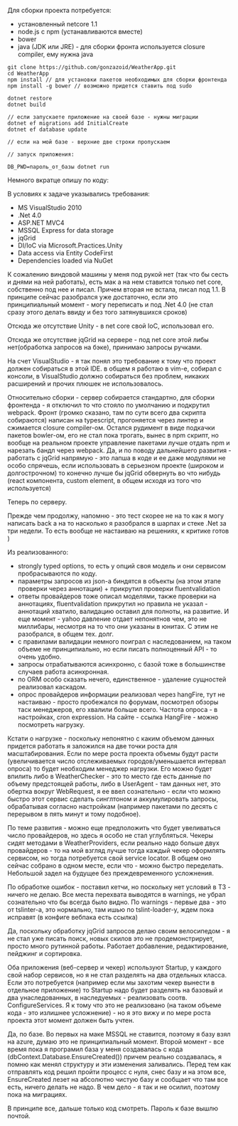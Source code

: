 Для сборки проекта потребуется:

* установленный netcore 1.1
* node.js с npm (устанавливаются вместе)
* bower
* java (JDK или JRE) - для сборки фронта используется closure compiler, ему нужна java

```
git clone https://github.com/gonzazoid/WeatherApp.git
cd WeatherApp
npm install // для установки пакетов необходимых для сборки фронтенда
npm install -g bower // возможно придется ставить под sudo

dotnet restore
dotnet build

// если запускаете приложение на своей базе - нужны миграции
dotnet ef migrations add InitialCreate
dotnet ef database update

// если на мой базе - верхние две строки пропускаем

// запуск приложения:

DB_PWD=пароль_от_базы dotnet run
```

Немного вкратце опишу по коду:

В условиях к задаче указывались требования:

* MS VisualStudio 2010
* .Net 4.0
* ASP.NET MVC4
* MSSQL Express for data storage
* jqGrid
* DI/IoC via Microsoft.Practices.Unity
* Data access via Entity CodeFirst
* Dependencies loaded via NuGet

К сожалению виндовой машины у меня под рукой нет (так что бы сесть и днями на ней работать), есть мак а на нем ставится только net core, собственно под нее и писал. Причем вторая не встала, писал под 1.1. В принципе сейчас разобрался уже достаточно, если это принципиальный момент - могу переписать и под .Net 4.0 (не стал сразу этого делать ввиду и без того затянувшихся сроков)

Отсюда же отсутствие Unity - в net core свой IoC, использовал его.

Отсюда же отсутствие jqGrid на сервере - под net core этой либы нет(обработка запросов на бэке), принимаю запросы ручками.

На счет VisualStudio - я так понял это требование к тому что проект должен собираться в этой IDE. в общем я работаю в vim-е, собирал с консоли, в VisualStudio должно собираться без проблем, никаких расширений и прочих плюшек не использовалось.

Относительно сборки - сервер собирается стандартно, для сборки фронтенда - я отключил то что стояло по умолчанию и подкрутил webpack. Фронт (громко сказано, там по сути всего два скрипта собираются) написан на typescript, прогоняется через линтер и сжимается closure compiler-ом. Остался рудимент в виде подкачки пакетов bowler-ом, его не стал пока трогать, вынес в npm скрипт, но вообще на реальном  проекте управление пакетами лучше отдать npm и нарезать бандл через webpack. Да, и по поводу дальнейшего развития - работать с jqGrid напрямую - это лапша в коде и ее даже модулями не особо спрячешь, если использовать в серьезном проекте (широком и долгострочном) то конечно лучше бы jqGrid обвернуть во что нибудь (react компонента, custom element, в общем исходя из того что используется)

Теперь по серверу.

Прежде чем продолжу, напомню - это тест скорее не на то как я могу написать back а на то насколько я разобрался в шарпах и стеке .Net за три недели. То есть вообще не настаиваю на решениях, к критике готов )

Из реализованного:
* strongly typed options, то есть у опций своя модель и они сервисом пробрасываются по коду.
* параметры запросов из json-а биндятся в объекты (на этом этапе проверки через аннотации) + прикрутил проверки fluentvalidation
* ответы провайдеров тоже описал моделями, также проверки на аннотациях, fluentvalidation прикрутил но правила не указал - аннотаций хватило, валидацию оставил для полноты, на развитие. И еще момент - yahoo давление отдает непонятнов чем, это не миллибары, несмотря на то что они указаны в юнитах. С этим не разобрался, в общем тех. долг.
* с правилами валидации немного поиграл с наследованием, на таком объеме не принципиально, но если писать полноценный API - то очень удобно.
* запросы отрабатываются асинхронно, с базой тоже в большинстве случаев работа асинхронная.
* по ORM особо сказать нечего, единственное - удаление сущностей реализовал каскадом.
* опрос провайдеров информации реализовал через hangFire, тут не настаиваю - просто пробежался по форумам, посмотрел обзоры таск менеджеров, его хвалили больше всего. Частота опроса - в настройках, cron expression. На сайте - ссылка HangFire - можно посмотреть нагрузку.

Кстати о нагрузке - поскольку непонятно с каким объемом данных придется работать я заложился на две точки роста для масштабирования. Если по мере роста проекта объемы будут расти (увеличивается число отслеживаемых городов/уменьшается интервал опроса) то будет необходим менеджер нагрузки. Его можно будет впилить либо в WeatherChecker - это то место где есть данные по объему предстоящей работы, либо в UserAgent - там данных нет, это обертка вокруг WebRequest, я ее ввел сознательно - если что можно быстро этот сервис сделать синглтоном и аккумулировать запросы, обрабатывая согласно настройкам (например пакетами по десять с перерывом в пять минут и тому подобное).

По теме развития - можно еще предположить что будет увеливаться число провайдеров, но здесь я особо не стал углубляться. Чекеры сидят методами в WeatherProviders, если реально надо больше двух провайдеров - то на мой взгляд лучше тогда каждый чекер оформлять сервисом, но тогда потребуется свой service locator. В общем оно сейчас собрано в одном месте, если что - можно быстро переделать. Небольшой задел на будущее без преждевременного усложнения.

По обработке ошибок - поставил кетчи, но поскольку нет условий в ТЗ - ничего не делаю. Все места перехвата выводятся в warnings, не убрал сознательно что бы всегда было видно. По warnings - первые два - это от tslinter-а, это нормально, там ишью по tslint-loader-у, ждем пока исправят (в конфиге вебпака есть ссылка)

Да, поскольку обработку jqGrid запросов делаю своим велосипедом - я не стал уже писать поиск, новых скилов это не продемонстрирует, просто много рутинной работы. Работает добавление, редактирование, пейджинг и сортировка.

Оба приложения (веб-сервер и чекер) используют Startup, у каждого свой набор сервисов, но я не стал разделять на два отдельных класса. Если это потребуется (например если мы захотим чекер вынести в отдельное приложение) то Startup надо будет разделять на базовый и два унаследованных, в наследуемых - реализовать соотв. ConfigureServices. Я к тому что это не реализовано (на таком объеме кода - это излишнее усложнение) - но я это вижу и по мере роста проекта этот момент должен быть учтен.

Да, по базе. Во первых на маке MSSQL не ставится, поэтому я базу взял на azure, думаю это не принципиальный момент. Второй момент - все время пока я програмил база у меня создавалась с кода (dbContext.Database.EnsureCreated()) причем реально создавалась, я помню как менял структуру и эти изменения заливались. Перед тем как отправлять код решил пройти процесс с нуля, снес базу и на этом все, EnsureCreated лезет на абсолютно чистую базу и сообщает что там все есть, ничего делать не надо. В чем дело - я так и не осилил, поэтому пока на миграциях.

В принципе все, дальше только код смотреть. Пароль к базе вышлю почтой.
